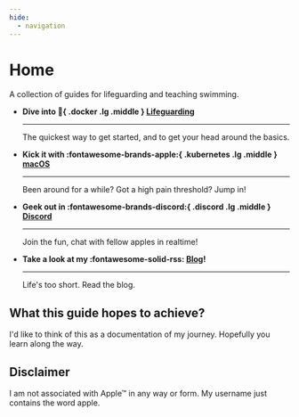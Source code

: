 ```yaml
---
hide:
  - navigation
---
```


# Home


A collection of guides for lifeguarding and teaching swimming.

<div class="grid cards" markdown>

- **Dive into :ring_buoy:{ .docker .lg .middle } [Lifeguarding](/Lifeguarding/)**

    ---

    The quickest way to get started, and to get your head around the basics.

- **Kick it with :fontawesome-brands-apple:{ .kubernetes .lg .middle } [macOS](/macos/)**

    ---

    Been around for a while? Got a high pain threshold? Jump in!

- **Geek out in :fontawesome-brands-discord:{ .discord .lg .middle } [Discord]()**

    ---

    Join the fun, chat with fellow apples in realtime!

- **Take a look at my :fontawesome-solid-rss: [Blog](/blog/)!**

    ---

    Life's too short. Read the blog. 

</div>

## What this guide hopes to achieve? 

I'd like to think of this as a documentation of my journey. Hopefully you learn along the way. 

## Disclaimer

I am not associated with Apple™ in any way or form. My username just contains the word apple. 